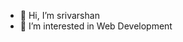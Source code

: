 - 👋 Hi, I’m srivarshan
- 👀 I’m interested in Web Development
<!-- - 🌱 I’m currently learning Angular JS
- 💞️ I’m looking to collaborate on ...
- 📫 How to reach me ... -->

<!---
srivarshan12/srivarshan12 is a ✨ special ✨ repository because its `README.md` (this file) appears on your GitHub profile.
You can click the Preview link to take a look at your changes.
--->
